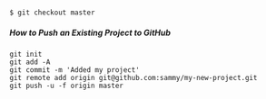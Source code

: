 ##### 

    $ git checkout master



##### How to Push an Existing Project to GitHub

    git init
    git add -A
    git commit -m 'Added my project'
    git remote add origin git@github.com:sammy/my-new-project.git
    git push -u -f origin master
